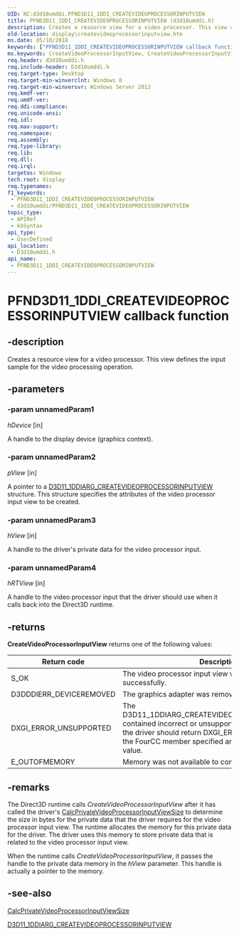 ```yaml
---
UID: NC:d3d10umddi.PFND3D11_1DDI_CREATEVIDEOPROCESSORINPUTVIEW
title: PFND3D11_1DDI_CREATEVIDEOPROCESSORINPUTVIEW (d3d10umddi.h)
description: Creates a resource view for a video processor. This view defines the input sample for the video processing operation.
old-location: display\createvideoprocessorinputview.htm
ms.date: 05/10/2018
keywords: ["PFND3D11_1DDI_CREATEVIDEOPROCESSORINPUTVIEW callback function"]
ms.keywords: CreateVideoProcessorInputView, CreateVideoProcessorInputView callback function [Display Devices], PFND3D11_1DDI_CREATEVIDEOPROCESSORINPUTVIEW, PFND3D11_1DDI_CREATEVIDEOPROCESSORINPUTVIEW callback, d3d10umddi/CreateVideoProcessorInputView, display.createvideoprocessorinputview
req.header: d3d10umddi.h
req.include-header: D3d10umddi.h
req.target-type: Desktop
req.target-min-winverclnt: Windows 8
req.target-min-winversvr: Windows Server 2012
req.kmdf-ver: 
req.umdf-ver: 
req.ddi-compliance: 
req.unicode-ansi: 
req.idl: 
req.max-support: 
req.namespace: 
req.assembly: 
req.type-library: 
req.lib: 
req.dll: 
req.irql: 
targetos: Windows
tech.root: display
req.typenames: 
f1_keywords:
 - PFND3D11_1DDI_CREATEVIDEOPROCESSORINPUTVIEW
 - d3d10umddi/PFND3D11_1DDI_CREATEVIDEOPROCESSORINPUTVIEW
topic_type:
 - APIRef
 - kbSyntax
api_type:
 - UserDefined
api_location:
 - D3d10umddi.h
api_name:
 - PFND3D11_1DDI_CREATEVIDEOPROCESSORINPUTVIEW
---
```


# PFND3D11_1DDI_CREATEVIDEOPROCESSORINPUTVIEW callback function


## -description

Creates a resource view for a video processor. This view defines the input sample for the video processing operation.

## -parameters

### -param unnamedParam1

*hDevice* [in]

A handle to the display device (graphics context).

### -param unnamedParam2

*pView* [in]

A pointer to a <a href="/windows-hardware/drivers/ddi/d3d10umddi/ns-d3d10umddi-d3d11_1ddiarg_createvideoprocessorinputview">D3D11_1DDIARG_CREATEVIDEOPROCESSORINPUTVIEW</a> structure. This structure specifies the attributes of the video processor input view to be created.

### -param unnamedParam3

*hView* [in]

A handle to the driver's private data for the video processor input.

### -param unnamedParam4

*hRTView* [in]

A handle to the video processor input that the driver should use when it calls back into the Direct3D runtime.

## -returns

<b>CreateVideoProcessorInputView</b> returns one of the following values:

|Return code|Description|
|--- |--- |
|S_OK|The video processor input view was created successfully.|
|D3DDDIERR_DEVICEREMOVED|The graphics adapter was removed.|
|DXGI_ERROR_UNSUPPORTED|The D3D11_1DDIARG_CREATEVIDEOPROCESSORINPUTVIEW contained incorrect or unsupported data. For example, the driver should return DXGI_ERROR_UNSUPPORTED if the FourCC member specified an unsupported code value.|
|E_OUTOFMEMORY|Memory was not available to complete the operation.|

## -remarks

The Direct3D runtime calls <i>CreateVideoProcessorInputView</i> after it has called the driver's <a href="/windows-hardware/drivers/ddi/d3d10umddi/nc-d3d10umddi-pfnd3d11_1ddi_calcprivatevideoprocessorinputviewsize">CalcPrivateVideoProcessorInputViewSize</a>   to determine the size in bytes for the private data that the driver requires for the video processor input view. The runtime allocates the memory for this private data for the driver. The driver uses this memory to store private data that is related to the video processor input view.

When the runtime  calls <i>CreateVideoProcessorInputView</i>, it passes the handle to the private data memory in the <i>hView</i> parameter. This handle is actually a pointer to the memory.

## -see-also

<a href="/windows-hardware/drivers/ddi/d3d10umddi/nc-d3d10umddi-pfnd3d11_1ddi_calcprivatevideoprocessorinputviewsize">CalcPrivateVideoProcessorInputViewSize</a>



<a href="/windows-hardware/drivers/ddi/d3d10umddi/ns-d3d10umddi-d3d11_1ddiarg_createvideoprocessorinputview">D3D11_1DDIARG_CREATEVIDEOPROCESSORINPUTVIEW</a>

